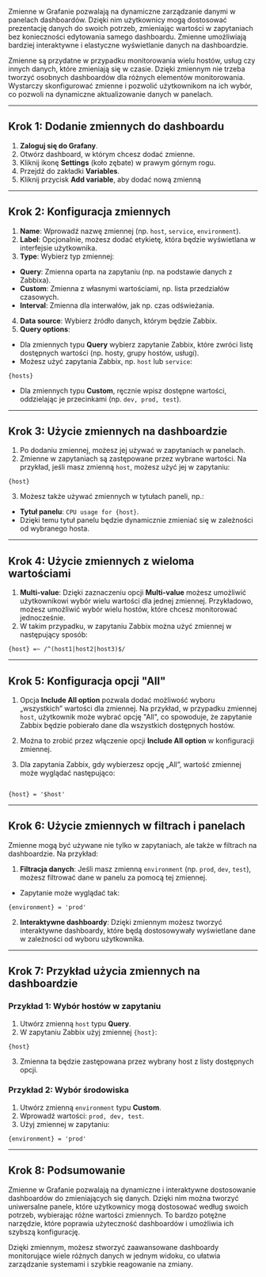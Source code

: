Zmienne w Grafanie pozwalają na dynamiczne zarządzanie danymi w panelach dashboardów. Dzięki nim użytkownicy mogą dostosować prezentację danych do swoich potrzeb, zmieniając wartości w zapytaniach bez konieczności edytowania samego dashboardu. Zmienne umożliwiają bardziej interaktywne i elastyczne wyświetlanie danych na dashboardzie.

Zmienne są przydatne w przypadku monitorowania wielu hostów, usług czy innych danych, które zmieniają się w czasie. Dzięki zmiennym nie trzeba tworzyć osobnych dashboardów dla różnych elementów monitorowania. Wystarczy skonfigurować zmienne i pozwolić użytkownikom na ich wybór, co pozwoli na dynamiczne aktualizowanie danych w panelach.

---

## Krok 1: Dodanie zmiennych do dashboardu

  

1. **Zaloguj się do Grafany**.
2. Otwórz dashboard, w którym chcesz dodać zmienne.
3. Kliknij ikonę **Settings** (koło zębate) w prawym górnym rogu.
4. Przejdź do zakładki **Variables**.
5. Kliknij przycisk **Add variable**, aby dodać nową zmienną 

---
## Krok 2: Konfiguracja zmiennych  

1. **Name**: Wprowadź nazwę zmiennej (np. `host`, `service`, `environment`).
2. **Label**: Opcjonalnie, możesz dodać etykietę, która będzie wyświetlana w interfejsie użytkownika.
3. **Type**: Wybierz typ zmiennej:
- **Query**: Zmienna oparta na zapytaniu (np. na podstawie danych z Zabbixa).
- **Custom**: Zmienna z własnymi wartościami, np. lista przedziałów czasowych.
- **Interval**: Zmienna dla interwałów, jak np. czas odświeżania.
4. **Data source**: Wybierz źródło danych, którym będzie Zabbix.
5. **Query options**:
- Dla zmiennych typu **Query** wybierz zapytanie Zabbix, które zwróci listę dostępnych wartości (np. hosty, grupy hostów, usługi).
- Możesz użyć zapytania Zabbix, np. `host` lub `service`:

```
{hosts}
```

- Dla zmiennych typu **Custom**, ręcznie wpisz dostępne wartości, oddzielając je przecinkami (np. `dev, prod, test`).

---
## Krok 3: Użycie zmiennych na dashboardzie

1. Po dodaniu zmiennej, możesz jej używać w zapytaniach w panelach.
2. Zmienne w zapytaniach są zastępowane przez wybrane wartości. Na przykład, jeśli masz zmienną `host`, możesz użyć jej w zapytaniu:
```
{host}
```

3. Możesz także używać zmiennych w tytułach paneli, np.:
- **Tytuł panelu**: `CPU usage for {host}`.
- Dzięki temu tytuł panelu będzie dynamicznie zmieniać się w zależności od wybranego hosta.
---
## Krok 4: Użycie zmiennych z wieloma wartościami

1. **Multi-value**: Dzięki zaznaczeniu opcji **Multi-value** możesz umożliwić użytkownikowi wybór wielu wartości dla jednej zmiennej. Przykładowo, możesz umożliwić wybór wielu hostów, które chcesz monitorować jednocześnie.
2. W takim przypadku, w zapytaniu Zabbix można użyć zmiennej w następujący sposób:

```
{host} =~ /^(host1|host2|host3)$/
``` 

---

  

## Krok 5: Konfiguracja opcji "All"

  

1. Opcja **Include All option** pozwala dodać możliwość wyboru „wszystkich” wartości dla zmiennej. Na przykład, w przypadku zmiennej `host`, użytkownik może wybrać opcję "All", co spowoduje, że zapytanie Zabbix będzie pobierało dane dla wszystkich dostępnych hostów.

2. Można to zrobić przez włączenie opcji **Include All option** w konfiguracji zmiennej.

3. Dla zapytania Zabbix, gdy wybierzesz opcję „All”, wartość zmiennej może wyglądać następująco:

```

{host} = '$host'

```

---
## Krok 6: Użycie zmiennych w filtrach i panelach

Zmienne mogą być używane nie tylko w zapytaniach, ale także w filtrach na dashboardzie. Na przykład:

1. **Filtracja danych**: Jeśli masz zmienną `environment` (np. `prod`, `dev`, `test`), możesz filtrować dane w panelu za pomocą tej zmiennej.
- Zapytanie może wyglądać tak:

```
{environment} = 'prod'
```

2. **Interaktywne dashboardy**: Dzięki zmiennym możesz tworzyć interaktywne dashboardy, które będą dostosowywały wyświetlane dane w zależności od wyboru użytkownika.

---
## Krok 7: Przykład użycia zmiennych na dashboardzie
### Przykład 1: Wybór hostów w zapytaniu

1. Utwórz zmienną `host` typu **Query**.
2. W zapytaniu Zabbix użyj zmiennej `{host}`:
```
{host}
```
3. Zmienna ta będzie zastępowana przez wybrany host z listy dostępnych opcji.
### Przykład 2: Wybór środowiska

1. Utwórz zmienną `environment` typu **Custom**.
2. Wprowadź wartości: `prod, dev, test`.
3. Użyj zmiennej w zapytaniu:

```
{environment} = 'prod'
```

---
## Krok 8: Podsumowanie

Zmienne w Grafanie pozwalają na dynamiczne i interaktywne dostosowanie dashboardów do zmieniających się danych. Dzięki nim można tworzyć uniwersalne panele, które użytkownicy mogą dostosować według swoich potrzeb, wybierając różne wartości zmiennych. To bardzo potężne narzędzie, które poprawia użyteczność dashboardów i umożliwia ich szybszą konfigurację.

Dzięki zmiennym, możesz stworzyć zaawansowane dashboardy monitorujące wiele różnych danych w jednym widoku, co ułatwia zarządzanie systemami i szybkie reagowanie na zmiany.